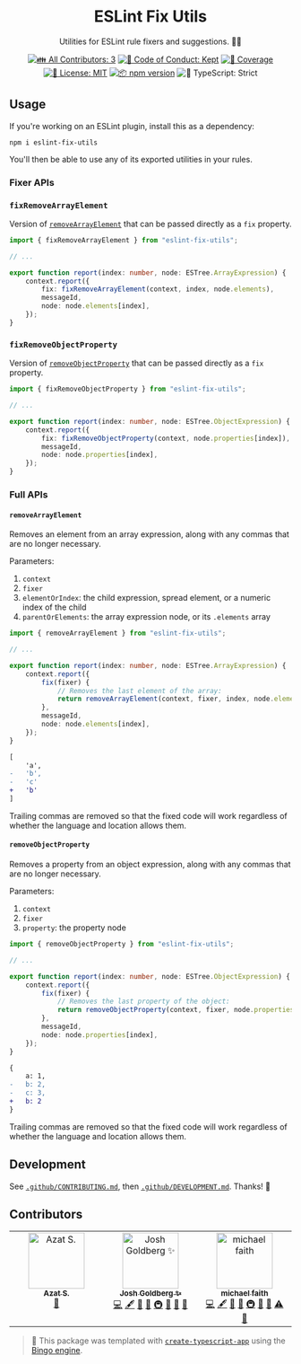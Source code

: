 <h1 align="center">ESLint Fix Utils</h1>

<p align="center">
	Utilities for ESLint rule fixers and suggestions.
	🧑‍🔧
</p>

<p align="center">
	<!-- prettier-ignore-start -->
	<!-- ALL-CONTRIBUTORS-BADGE:START - Do not remove or modify this section -->
	<a href="#contributors" target="_blank"><img alt="👪 All Contributors: 3" src="https://img.shields.io/badge/%F0%9F%91%AA_all_contributors-3-21bb42.svg" /></a>
<!-- ALL-CONTRIBUTORS-BADGE:END -->
	<!-- prettier-ignore-end -->
	<a href="https://github.com/JoshuaKGoldberg/eslint-fix-utils/blob/main/.github/CODE_OF_CONDUCT.md" target="_blank"><img alt="🤝 Code of Conduct: Kept" src="https://img.shields.io/badge/%F0%9F%A4%9D_code_of_conduct-kept-21bb42" /></a>
	<a href="https://codecov.io/gh/JoshuaKGoldberg/eslint-fix-utils" target="_blank"><img alt="🧪 Coverage" src="https://img.shields.io/codecov/c/github/JoshuaKGoldberg/eslint-fix-utils?label=%F0%9F%A7%AA%20coverage" /></a>
	<a href="https://github.com/JoshuaKGoldberg/eslint-fix-utils/blob/main/LICENSE.md" target="_blank"><img alt="📝 License: MIT" src="https://img.shields.io/badge/%F0%9F%93%9D_license-MIT-21bb42.svg" /></a>
	<a href="http://npmjs.com/package/eslint-fix-utils" target="_blank"><img alt="📦 npm version" src="https://img.shields.io/npm/v/eslint-fix-utils?color=21bb42&label=%F0%9F%93%A6%20npm" /></a>
	<img alt="💪 TypeScript: Strict" src="https://img.shields.io/badge/%F0%9F%92%AA_typescript-strict-21bb42.svg" />
</p>

## Usage

If you're working on an ESLint plugin, install this as a dependency:

```shell
npm i eslint-fix-utils
```

You'll then be able to use any of its exported utilities in your rules.

### Fixer APIs

### `fixRemoveArrayElement`

Version of [`removeArrayElement`](#removearrayelement) that can be passed directly as a `fix` property.

```ts
import { fixRemoveArrayElement } from "eslint-fix-utils";

// ...

export function report(index: number, node: ESTree.ArrayExpression) {
	context.report({
		fix: fixRemoveArrayElement(context, index, node.elements),
		messageId,
		node: node.elements[index],
	});
}
```

### `fixRemoveObjectProperty`

Version of [`removeObjectProperty`](#removeobjectproperty) that can be passed directly as a `fix` property.

```ts
import { fixRemoveObjectProperty } from "eslint-fix-utils";

// ...

export function report(index: number, node: ESTree.ObjectExpression) {
	context.report({
		fix: fixRemoveObjectProperty(context, node.properties[index]),
		messageId,
		node: node.properties[index],
	});
}
```

### Full APIs

#### `removeArrayElement`

Removes an element from an array expression, along with any commas that are no longer necessary.

Parameters:

1. `context`
2. `fixer`
3. `elementOrIndex`: the child expression, spread element, or a numeric index of the child
4. `parentOrElements`: the array expression node, or its `.elements` array

```ts
import { removeArrayElement } from "eslint-fix-utils";

// ...

export function report(index: number, node: ESTree.ArrayExpression) {
	context.report({
		fix(fixer) {
			// Removes the last element of the array:
			return removeArrayElement(context, fixer, index, node.elements);
		},
		messageId,
		node: node.elements[index],
	});
}
```

```diff
[
 	'a',
-	'b',
-	'c'
+	'b'
]
```

Trailing commas are removed so that the fixed code will work regardless of whether the language and location allows them.

#### `removeObjectProperty`

Removes a property from an object expression, along with any commas that are no longer necessary.

Parameters:

1. `context`
2. `fixer`
3. `property`: the property node

```ts
import { removeObjectProperty } from "eslint-fix-utils";

// ...

export function report(index: number, node: ESTree.ObjectExpression) {
	context.report({
		fix(fixer) {
			// Removes the last property of the object:
			return removeObjectProperty(context, fixer, node.properties[index]);
		},
		messageId,
		node: node.properties[index],
	});
}
```

```diff
{
 	a: 1,
-	b: 2,
-	c: 3,
+	b: 2
}
```

Trailing commas are removed so that the fixed code will work regardless of whether the language and location allows them.

## Development

See [`.github/CONTRIBUTING.md`](./.github/CONTRIBUTING.md), then [`.github/DEVELOPMENT.md`](./.github/DEVELOPMENT.md).
Thanks! 🔧

## Contributors

<!-- spellchecker: disable -->
<!-- ALL-CONTRIBUTORS-LIST:START - Do not remove or modify this section -->
<!-- prettier-ignore-start -->
<!-- markdownlint-disable -->
<table>
  <tbody>
    <tr>
      <td align="center" valign="top" width="14.28%"><a href="http://azat.io"><img src="https://avatars.githubusercontent.com/u/5698350?v=4?s=100" width="100px;" alt="Azat S."/><br /><sub><b>Azat S.</b></sub></a><br /><a href="#ideas-azat-io" title="Ideas, Planning, & Feedback">🤔</a></td>
      <td align="center" valign="top" width="14.28%"><a href="http://www.joshuakgoldberg.com/"><img src="https://avatars.githubusercontent.com/u/3335181?v=4?s=100" width="100px;" alt="Josh Goldberg ✨"/><br /><sub><b>Josh Goldberg ✨</b></sub></a><br /><a href="https://github.com/JoshuaKGoldberg/eslint-fix-utils/commits?author=JoshuaKGoldberg" title="Code">💻</a> <a href="#content-JoshuaKGoldberg" title="Content">🖋</a> <a href="https://github.com/JoshuaKGoldberg/eslint-fix-utils/commits?author=JoshuaKGoldberg" title="Documentation">📖</a> <a href="#ideas-JoshuaKGoldberg" title="Ideas, Planning, & Feedback">🤔</a> <a href="#infra-JoshuaKGoldberg" title="Infrastructure (Hosting, Build-Tools, etc)">🚇</a> <a href="#maintenance-JoshuaKGoldberg" title="Maintenance">🚧</a> <a href="#projectManagement-JoshuaKGoldberg" title="Project Management">📆</a> <a href="#tool-JoshuaKGoldberg" title="Tools">🔧</a></td>
      <td align="center" valign="top" width="14.28%"><a href="https://github.com/michaelfaith"><img src="https://avatars.githubusercontent.com/u/8071845?v=4?s=100" width="100px;" alt="michael faith"/><br /><sub><b>michael faith</b></sub></a><br /><a href="https://github.com/JoshuaKGoldberg/eslint-fix-utils/commits?author=michaelfaith" title="Code">💻</a> <a href="#content-michaelfaith" title="Content">🖋</a> <a href="https://github.com/JoshuaKGoldberg/eslint-fix-utils/commits?author=michaelfaith" title="Documentation">📖</a> <a href="#ideas-michaelfaith" title="Ideas, Planning, & Feedback">🤔</a> <a href="#infra-michaelfaith" title="Infrastructure (Hosting, Build-Tools, etc)">🚇</a> <a href="#maintenance-michaelfaith" title="Maintenance">🚧</a> <a href="#projectManagement-michaelfaith" title="Project Management">📆</a> <a href="https://github.com/JoshuaKGoldberg/eslint-fix-utils/commits?author=michaelfaith" title="Tests">⚠️</a> <a href="#tool-michaelfaith" title="Tools">🔧</a></td>
    </tr>
  </tbody>
</table>

<!-- markdownlint-restore -->
<!-- prettier-ignore-end -->

<!-- ALL-CONTRIBUTORS-LIST:END -->
<!-- spellchecker: enable -->

> 💝 This package was templated with [`create-typescript-app`](https://github.com/JoshuaKGoldberg/create-typescript-app) using the [Bingo engine](https://create.bingo).
